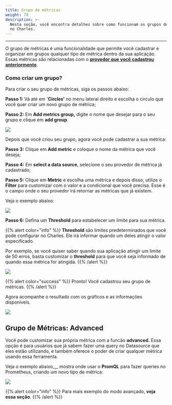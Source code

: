 ```yaml
---
title: Grupo de métricas
weight: 78
description: >-
  Nesta seção, você encontra detalhes sobre como funcionam os grupos de métricas
  no Charles.
---
```


---

O grupo de métricas é uma funcionalidade que permite você cadastrar e organizar em grupos qualquer tipo de métrica dentro da sua aplicação. Essas métricas são relacionadas com o [**provedor que você cadastrou anteriormente**](../../../primeiros-passos/definindo-workspace/adicionando-o-datasource). 

### Como criar um grupo?

Para criar o seu grupo de métricas, siga os passos abaixo:

**Passo 1:** Vá até em '**Circles'** no menu lateral direito e escolha o circulo que você quer criar um novo grupo de métrica; 

**Passo 2:** Em **Add metrics group,** digite o nome que desejar para o seu grupo e clique em **add group**. 

![](//criacaogroup.gif)

Depois que você criou seu grupo, agora você pode cadastrar a sua métrica:

   **Passo 3:** Clique em **Add metric** e coloque o nome da métrica que você deseja;

  **Passo 4:** Em **select a data source**, selecione o seu provedor de métrica já cadastrado;

 **Passo 5:** Clique em **Metric** e escolha uma métrica e depois disso, utilize o **Filter** para customizar com o valor e a condicional que você precisa. Esse é o campo onde o seu provedor irá retornar as métricas que já existem. 

Veja o exemplo abaixo: 

![](//metric+filter.gif)

**Passo 6:**  Defina um **Threshold** para estabelecer um limite para sua métrica. 

{{% alert color="info" %}}
**Threshold** são limites predeterminados que você pode configurar no Charles. Ele irá informar quando um deles atingir o valor especificado. 

Por exemplo, se você quiser saber quando sua aplicação atingir um limite de 50 erros, basta customizar o **threshold**  para que você seja informado de quando essa métrica for atingida. 
{{% /alert %}}

![](//threshold.gif)

{{% alert color="success" %}}
Pronto! Você cadastrou seu grupo de métricas. 
{{% /alert %}}

Agora acompanhe o resultado com os gráficos e as informações disponíveis. 

![](//graficos.gif)

## **Grupo de Métricas: Advanced** 

Você pode customizar sua própria métrica com a funcão **advanced.** Essa opção é para usuários que já sabem fazer uma query no Datasource que eles estão utilizando, e também oferece o poder de criar qualquer métrica usando essa ferramenta.

Veja o exemplo abaixo_,_ mostra onde usar o **PromQL** para fazer queries no Prometheus, criando um novo tipo de métrica: 

![](//advanced.png)

{{% alert color="info" %}}
Para mais exemplo do modo avançado, **veja essa seção**. 
{{% /alert %}}
